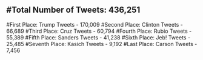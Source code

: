 #Total Number of Tweets: 436,251 
---
#First Place: Trump Tweets - 170,009
#Second Place: Clinton Tweets - 66,689
#Third Place: Cruz Tweets - 60,794
#Fourth Place: Rubio Tweets - 55,389
#Fifth Place: Sanders Tweets - 41,238
#Sixth Place: Jeb! Tweets - 25,485
#Seventh Place: Kasich Tweets - 9,192
#Last Place: Carson Tweets - 7,456
